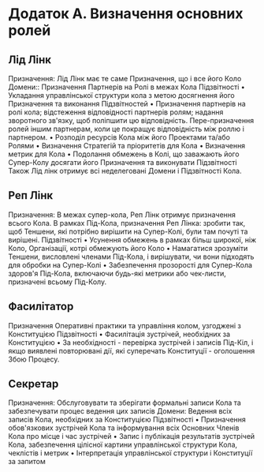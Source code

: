 # Додаток А. Визначення основних ролей

## Лід Лінк

Призначення: Лід Лінк має те саме Призначення, що і все його Коло
Домени:: Призначення Партнерів на Ролі в межах Кола
Підзвітності
• Укладання управлінської структури кола з метою досягнення його Призначення та виконання
Підзвітностей
• Призначення партнерів на ролі кола; відстеження відповідності партнерів ролям; надання
зворотного зв&#39;язку, щоб поліпшити цю відповідність. Пере-призначення ролей іншим
партнерам, коли це покращує відповідність між роллю і партнером.
• Розподіл ресурсів Кола між його Проектами та/або Ролями
• Визначення Стратегій та пріоритетів для Кола
• Визначення метрик для Кола
• Подолання обмежень в Колі, що заважають його Супер-Колу досягати його Призначення та
виконувати Підзвітності
Також Лід лінк отримує всі неделеговані Домени і Підзвітності Кола.

## Реп Лінк

Призначення:
В межах супер-кола, Реп Лінк отримує призначення всього Кола. В рамках Під-Кола, призначення
Реп Лінка: зробити так, щоб Теншени, які потрібно вирішити на Супер-Колі, були там почуті та
вирішені.
Підзвітності
• Усунення обмежень в рамках більш широкої, ніж Коло, Організації, котрі обмежують його
Коло
• Намагатися зрозуміти Теншени, висловлені членами Під-Кола, і вирішувати, чи вони
підходять для обробки на Супер-Колі
• Забезпечення прозорості для Супер-Кола здоров&#39;я Під-Кола, включаючи будь-які метрики
або чек-листи, призначені всьому Під-Колу.

## Фасилітатор

Призначення
Оперативні практики та управління колом, узгоджені з Конституцією
Підзвітності
• Фасилітація зустрічей, необхідних за Конституцією
• За необхідності - перевірка зустрічей і записів Під-Кіл, і якщо виявлені повторювані дії, які
суперечать Конституції - оголошення Збою Процесу.

## Секретар

Призначення:
Обслуговувати та зберігати формальні записи Кола та забезпечувати процес ведення цих записів
Домени:
Ведення всіх записів Кола, необхідних за Конституцією
Підзвітності
• Призначення обов&#39;язкових зустрічей Кола та інформування всіх Основних Членів Кола про
місце і час зустрічей
• Запис і публікація результатів зустрічей Кола, забезпечення цілісної картини управлінської
структури Кола, чеклістів і метрик
• Інтерпретація управлінської структури і Конституції за запитом
